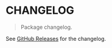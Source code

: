# CHANGELOG

> Package changelog.

See [GitHub Releases](https://github.com/stdlib-js/stats-base-snanminabs/releases) for the changelog.